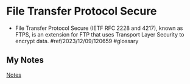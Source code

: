 # File Transfer Protocol Secure
- File Transfer Protocol Secure (IETF RFC 2228 and 4217), known as FTPS, is an extension for FTP that uses Transport Layer Security to encrypt data. #ref/2023/12/09/120659 #glossary 
## My Notes
[Notes](mynotes/file-transfer-protocol-secure-notes.md)
